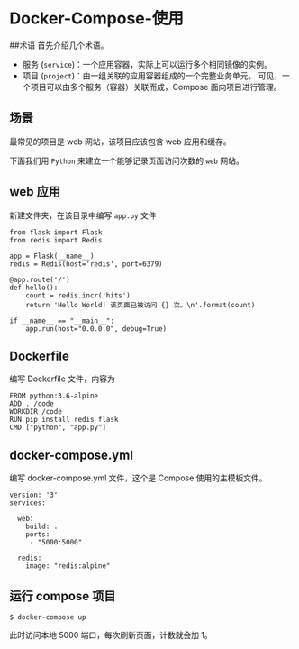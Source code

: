 # Docker-Compose-使用

##术语
首先介绍几个术语。

- 服务 (`service`)：一个应用容器，实际上可以运行多个相同镜像的实例。
- 项目 (`project`)：由一组关联的应用容器组成的一个完整业务单元。
可见，一个项目可以由多个服务（容器）关联而成，Compose 面向项目进行管理。

## 场景
最常见的项目是 web 网站，该项目应该包含 web 应用和缓存。

下面我们用 `Python` 来建立一个能够记录页面访问次数的 `web` 网站。

## web 应用
新建文件夹，在该目录中编写 `app.py` 文件
```
from flask import Flask
from redis import Redis

app = Flask(__name__)
redis = Redis(host='redis', port=6379)

@app.route('/')
def hello():
    count = redis.incr('hits')
    return 'Hello World! 该页面已被访问 {} 次。\n'.format(count)

if __name__ == "__main__":
    app.run(host="0.0.0.0", debug=True)
```
## Dockerfile
编写 Dockerfile 文件，内容为
```
FROM python:3.6-alpine
ADD . /code
WORKDIR /code
RUN pip install redis flask
CMD ["python", "app.py"]
```
## docker-compose.yml
编写 docker-compose.yml 文件，这个是 Compose 使用的主模板文件。
```
version: '3'
services:

  web:
    build: .
    ports:
     - "5000:5000"
     
  redis:
    image: "redis:alpine"
```

## 运行 compose 项目
```
$ docker-compose up
```
此时访问本地 5000 端口，每次刷新页面，计数就会加 1。